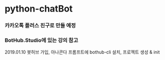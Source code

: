 # python-chatBot

### 카카오톡 플러스 친구로 만들 예정
### BotHub.Studio에 있는 강의 참고

2019.01.10  봇허브 가입, 아나콘다 프롬프트에 bothub-cli 설치, 프로젝트 생성 & init

